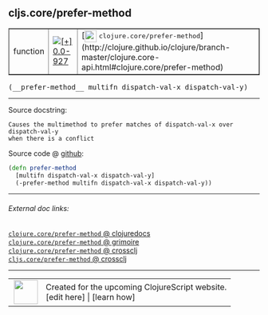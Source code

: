 ## cljs.core/prefer-method



 <table border="1">
<tr>
<td>function</td>
<td><a href="https://github.com/cljsinfo/cljs-api-docs/tree/0.0-927"><img valign="middle" alt="[+] 0.0-927" title="Added in 0.0-927" src="https://img.shields.io/badge/+-0.0--927-lightgrey.svg"></a> </td>
<td>
[<img height="24px" valign="middle" src="http://i.imgur.com/1GjPKvB.png"> <samp>clojure.core/prefer-method</samp>](http://clojure.github.io/clojure/branch-master/clojure.core-api.html#clojure.core/prefer-method)
</td>
</tr>
</table>


 <samp>
(__prefer-method__ multifn dispatch-val-x dispatch-val-y)<br>
</samp>

---





Source docstring:

```
Causes the multimethod to prefer matches of dispatch-val-x over dispatch-val-y
when there is a conflict
```


Source code @ [github](https://github.com/clojure/clojurescript/blob/r2268/src/cljs/cljs/core.cljs#L8117-L8121):

```clj
(defn prefer-method
  [multifn dispatch-val-x dispatch-val-y]
  (-prefer-method multifn dispatch-val-x dispatch-val-y))
```

<!--
Repo - tag - source tree - lines:

 <pre>
clojurescript @ r2268
└── src
    └── cljs
        └── cljs
            └── <ins>[core.cljs:8117-8121](https://github.com/clojure/clojurescript/blob/r2268/src/cljs/cljs/core.cljs#L8117-L8121)</ins>
</pre>

-->

---



###### External doc links:

[`clojure.core/prefer-method` @ clojuredocs](http://clojuredocs.org/clojure.core/prefer-method)<br>
[`clojure.core/prefer-method` @ grimoire](http://conj.io/store/v1/org.clojure/clojure/1.7.0-beta3/clj/clojure.core/prefer-method/)<br>
[`clojure.core/prefer-method` @ crossclj](http://crossclj.info/fun/clojure.core/prefer-method.html)<br>
[`cljs.core/prefer-method` @ crossclj](http://crossclj.info/fun/cljs.core.cljs/prefer-method.html)<br>

---

 <table>
<tr><td>
<img valign="middle" align="right" width="48px" src="http://i.imgur.com/Hi20huC.png">
</td><td>
Created for the upcoming ClojureScript website.<br>
[edit here] | [learn how]
</td></tr></table>

[edit here]:https://github.com/cljsinfo/cljs-api-docs/blob/master/cljsdoc/cljs.core/prefer-method.cljsdoc
[learn how]:https://github.com/cljsinfo/cljs-api-docs/wiki/cljsdoc-files

<!--

This information was too distracting to show to readers, but I'll leave it
commented here since it is helpful to:

- pretty-print the data used to generate this document
- and show how to retrieve that data



The API data for this symbol:

```clj
{:ns "cljs.core",
 :name "prefer-method",
 :signature ["[multifn dispatch-val-x dispatch-val-y]"],
 :history [["+" "0.0-927"]],
 :type "function",
 :full-name-encode "cljs.core/prefer-method",
 :source {:code "(defn prefer-method\n  [multifn dispatch-val-x dispatch-val-y]\n  (-prefer-method multifn dispatch-val-x dispatch-val-y))",
          :title "Source code",
          :repo "clojurescript",
          :tag "r2268",
          :filename "src/cljs/cljs/core.cljs",
          :lines [8117 8121]},
 :full-name "cljs.core/prefer-method",
 :clj-symbol "clojure.core/prefer-method",
 :docstring "Causes the multimethod to prefer matches of dispatch-val-x over dispatch-val-y\nwhen there is a conflict"}

```

Retrieve the API data for this symbol:

```clj
;; from Clojure REPL
(require '[clojure.edn :as edn])
(-> (slurp "https://raw.githubusercontent.com/cljsinfo/cljs-api-docs/catalog/cljs-api.edn")
    (edn/read-string)
    (get-in [:symbols "cljs.core/prefer-method"]))
```

-->
